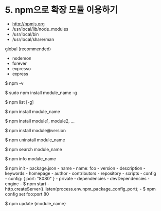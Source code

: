 # 5. npm으로 확장 모듈 이용하기
- http://npmjs.org
- /usr/local/lib/node_modules
- /usr/local/bin
- /usr/local/share/man

global (recommended)
- nodemon
- forever
- expresso
- express


$ npm -v

$ sudo npm install module_name -g

$ npm list [-g]

$ npm install module_name

$ npm install module1, module2, ...

$ npm install module@version

$ npm uninstall module_name

$ npm search module_name

$ npm info module_name

$ npm init
    - package.json
        - name
            - name: foo
        - version
        - description
        - keywords
        - homepage
        - author
        - contributors
        - repository
        - scripts
        - config
            - config: { port: "8080" }
        - private
        - dependencies
        - devDependencies
        - engine
    - $ npm start
    - http.createServer().listen(process.env.npm_package_config_port);
    - $ npm config set foo:port 80

$ npm update {module_name}


